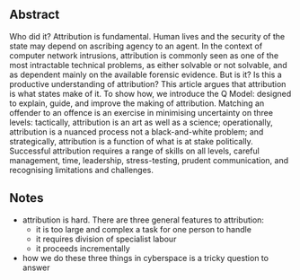 ## Abstract
Who did it? Attribution is fundamental. Human lives and the security of the state may depend on ascribing agency to an agent. In the context of computer network intrusions, attribution is commonly seen as one of the most intractable technical problems, as either solvable or not solvable, and as dependent mainly on the available forensic evidence. But is it? Is this a productive understanding of attribution? This article argues that attribution is what states make of it. To show how, we introduce the Q Model: designed to explain, guide, and improve the making of attribution. Matching an offender to an offence is an exercise in minimising uncertainty on three levels: tactically, attribution is an art as well as a science; operationally, attribution is a nuanced process not a black-and-white problem; and strategically, attribution is a function of what is at stake politically. Successful attribution requires a range of skills on all levels, careful management, time, leadership, stress-testing, prudent communication, and recognising limitations and challenges.

## Notes
- attribution is hard. There are three general features to attribution:
	- it is too large and complex a task for one person to handle
	- it requires division of specialist labour
	- it proceeds incrementally
- how we do these three things in cyberspace is a tricky question to answer
